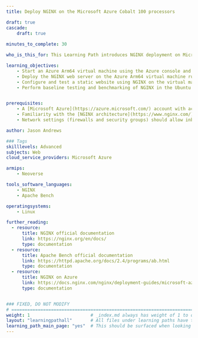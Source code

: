 ```yaml
---
title: Deploy NGINX on the Microsoft Azure Cobalt 100 processors 

draft: true
cascade:
    draft: true
    
minutes_to_complete: 30   

who_is_this_for: This Learning Path introduces NGINX deployment on Microsoft Azure Cobalt 100 (Arm-based) virtual machine. It is intended for system administrators and developers looking to deploy and benchmark NGINX on Arm architecture with minimal adjustments from traditional x86_64 environments.

learning_objectives: 
    - Start an Azure Arm64 virtual machine using the Azure console and Ubuntu Pro 24.04 LTS as the base image.
    - Deploy the NGINX web server on the Azure Arm64 virtual machine running Ubuntu Pro 24.04 LTS.
    - Configure and test a static website using NGINX on the virtual machine.
    - Perform baseline testing and benchmarking of NGINX in the Ubuntu Pro 24.04 LTS Arm64 virtual machine environment.


prerequisites:
    - A [Microsoft Azure](https://azure.microsoft.com/) account with access to Cobalt 100 based instances (Dpsv6).
    - Familiarity with the [NGINX architecture](https://www.nginx.com/) and deployment practices on Arm64 platforms.
    - Network settings (firewalls and security groups) should allow inbound communication on ports 22 (SSH) and 80 (HTTP).

author: Jason Andrews

### Tags
skilllevels: Advanced
subjects: Web
cloud_service_providers: Microsoft Azure

armips:
    - Neoverse

tools_software_languages:
    - NGINX
    - Apache Bench

operatingsystems:
    - Linux

further_reading:
  - resource:
      title: NGINX official documentation
      link: https://nginx.org/en/docs/
      type: documentation
  - resource:
      title: Apache Bench official documentation
      link: https://httpd.apache.org/docs/2.4/programs/ab.html
      type: documentation
  - resource:
      title: NGINX on Azure
      link: https://docs.nginx.com/nginx/deployment-guides/microsoft-azure/virtual-machines-for-nginx/
      type: documentation


### FIXED, DO NOT MODIFY
# ================================================================================
weight: 1                       # _index.md always has weight of 1 to order correctly
layout: "learningpathall"       # All files under learning paths have this same wrapper
learning_path_main_page: "yes"  # This should be surfaced when looking for related content. Only set for _index.md of learning path content.
---
```

